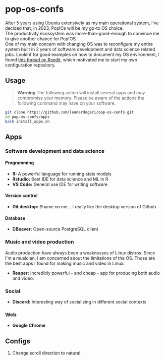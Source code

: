 # pop-os-confs

After 5 years using Ubuntu extensively as my main operational system, I've decided that, in 2023, Pop!Os will be my go-to OS choice.  
The productivity ecossystem was more-than-good-enough to convince me to give another chance for Pop!OS.  
One of my main concern with changing OS was to reconfigure my entire system built in 2 years of software development and data science related jobs. Lookinf for good examples on how to document my OS environment, I found [this thread on Reedit](https://www.reddit.com/r/pop_os/comments/ukm74z/share_your_popos_specific_config_github_repo/), which motivated me to start my own configuration repository.  

## Usage

> **Warning**
> The following action will install several apps and may compromise your memory. Please be aware of the actions the following command may have on your software.

```bash
git clone https://github.com/leonardogeri/pop-os-confs.git
cd pop-os-confs/apps
bash install_apps.sh
```

## Apps

### Software development and data science

#### Programming

- **R:** A powerful language for running stats models
- **Rstudio:** Best IDE for data science and ML in R
- **VS Code:** General use IDE for writing software 

#### Version control 

- **Git desktop:** Shame on me... I really like the desktop version of Github.

#### Database

- **DBeaver:** Open-source PostgreSQL client 

### Music and video production

Audio production have always been a weaknesses of Linux distros. Since I'm a musician, I am concerned about the limitations of the OS. Those are the best apps I found for making music and video in Linux.

- **Reaper:** Incredibly powerful - and cheap - app for producing both audio and video.

### Social

- **Discord:** Interesting way of socializing in different social contexts

### Web

- **Google Chrome**

## Configs

1. Change scroll direction to natural
